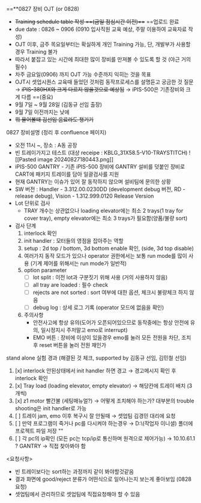 ==**0827 장비 OJT (or 0828)
- ~~Training schedule table 작성 ==(금일 점심시간 이전)==~~ ==업로드 완료
- due date : 0826 ~ 0906 (0910 입사직원 교육 예상, 주말 이용하여 교육자료 작성)
- OJT 이후, 금주 목요일부터는 확실하게 개인 Training 가능, 단, 개발부가 사용할 경우 Training 불가
- 따라서 붙잡고 있는 시간에 최대한 많이 장비를 만져볼 수 있도록 할 것 (야근 거의 필수)
- 차주 금요일(0906) 까지 OJT 가능 수준까지 익히는 것을 목표
- OJT시 셋업시퀀스 교육때 들었던 것처럼 동작프로세스를 설명듣고 궁금한 것 질문
  → ~~iPIS-380HX와 크게 다르지 않을것으로 예상됨~~
  → iPIS-500은 기존장비와 크게 다름 ==(중요)
- 9월 7일 ~ 9월 28일 (김동규 선임 출장)
- 9월 7일 이전까지는 낮에 
- ~~뭐 물어볼때 김선임 음료라도 챙기기~~

0827 장비설명 (정리 후 confluence 페이지)
- 오전 11시 ~, 장소 : A동 공장
- 빈 트레이가지고 테스트 (대상 receipe : KBLG_31X58.5-V10-TRAYSTITCH)
  ![[Pasted image 20240827180443.png]]
- iPIS-500 GANTRY - 기존 iPIS-500 장비에 GANTRY 설비를 덧붙인 장비로 CART에 패키지 트레이를 담아 일괄검사를 지원
- 현재 GANTRY는 이슈가 있어 잘 동작하지 않으며 설비팀에 문의한 상황
- SW 버전 : Handler - 3.312.00.0230DD (development debug 버전, RD - release debug), Vision - 1.312.999.0120 Release Version
- Lot 단위로 검사
	- TRAY 개수는 상관없으나 loading elevator에는 최소 2 trays(1 tray for cover tray), empty elevator에는 최소 3 trays가 필요함(양품/불량 sort)
- 검사 단계
	1) interlock 확인
	2) init handler : 모터들의 영점을 잡아주는 역할
	3) setup : 2d top / bottom, 3d bottom enable 확인, (side, 3d top disable)
	4) 여러가지 동작 모드가 있으나 operator 권한에서는 보통 run mode를 많이 사용 (기계 제어를 위해서는 run mode가 일반적)
	5) option parameter
		- [ ] lot split : 이전 lot과 구분짓기 위해 사용 (거의 사용하지 않음)
		- [ ] all tray are loaded : 필수 check
		- [ ] rejects are not sorted : sort 여부에 대한 옵션, 체크시 불량체크 하지 않음
		- [ ] debug log : 상세 로그 기록 (operator 모드에 없음을 확인)
	6) 주의사항
		- 안전사고에 항상 유의(도어가 오픈되어있으므로 동작중에는 항상 안전에 유의, 일시정지시 주저말고 emo로 interrupt)
		- EMO 버튼 : 장비에 이상이 있을경우 emo를 눌러 모든 전원을 차단, 조치 후 reset 버튼을 눌러 전원 재인가

stand alone 실험 경과 (해결된 것 체크, supported by 김동규 선임, 김민철 선임)
1. [x] interlock 안된상태에서 init handler 하면 경고
       → 경고메시지 확인 후 interlock 확인
2. [x] Tray load (loading elevator, empty elevator)
       → 해당칸에 트레이 배치 (3개씩)
3. [x] z1 motor 빨간불 (세팅매뉴얼?)
       → 어떻게 조치해야 하는가? 대부분의 trouble shooting은 init handler로 가능
4. [ ] 트레이 jam, emo 이후 복구시 잘 안될때
       → 셋업팀 김경민 대리에 요청
5. [ ] 만약 프로그램이 죽거나 pc를 다시켜야 하는경우
       → D:\\(작업자 이니셜) 폴더에 프로젝트 파일 저장 ""
7. [ ] 각 pc의 ip확인 (모든 pc는 tcp/ip로 통신하며 원격으로 제어가능)
       → 10.10.61.1 ? GANTRY
       → 직접 찾아봐야 함

<요청사항>
- 빈 트레이보다는 sort하는 과정까지 같이 봐야할것같음
- 결과 화면에 good/reject 분류가 어떤식으로 일어나는지 보는게 좋아보임 (0828 요청)
- 셋업팀에서 관리하므로 셋업팀에 직접요청해야 할 수 있음